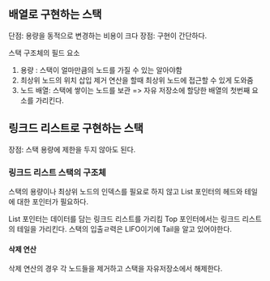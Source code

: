 ## 배열로 구현하는 스택
단점: 용량을 동적으로 변경하는 비용이 크다
장점: 구현이 간단하다.

스택 구조체의 필드 요소
1. 용량 : 스택이 얼마만큼의 노드를 가질 수 있는 알아야함
2. 최상위 노드의 위치 삽입 제거 연산을 할때 최상위 노드에 접근할 수 있게 도와줌
3. 노드 배열: 스택에 쌓이는 노드를 보관 
   => 자유 저장소에 할당한 배열의 첫번째 요소를 가리킨다.


## 링크드 리스트로 구현하는 스택
장점: 스택 용량에 제한을 두지 않아도 된다.

### 링크드 리스트 스택의 구조체
스택의 용량이나 최상위 노드의 인덱스를 필요로 하지 않고 List 포인터의 헤드와 테일에 대한 포인터가 필요하다.

List 포인터는 데이터를 담는 링크드 리스트를 가리킴
Top 포인터에서는 링크드 리스트의 테일을 가리킨다.
스택의 입출ㄹ력은 LIFO이기에 Tail을 알고 있어야한다.

#### 삭제 연산
삭제 연산의 경우 각 노드들을 제거하고 스택을 자유저장소에서 해제한다.



